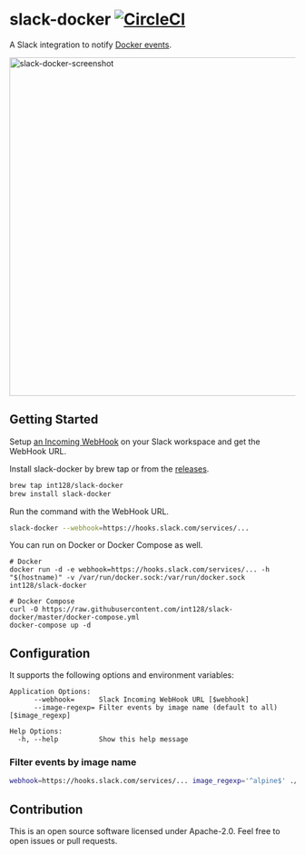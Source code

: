 # slack-docker [![CircleCI](https://circleci.com/gh/int128/slack-docker.svg?style=shield)](https://circleci.com/gh/int128/slack-docker)

A Slack integration to notify [Docker events](https://docs.docker.com/engine/reference/commandline/events/).

<img width="596" alt="slack-docker-screenshot" src="https://user-images.githubusercontent.com/321266/47410763-c7682d80-d7a1-11e8-8f05-c80786152604.png">


## Getting Started

Setup [an Incoming WebHook](https://my.slack.com/services/new/incoming-webhook) on your Slack workspace and get the WebHook URL.

Install slack-docker by brew tap or from the [releases](https://github.com/int128/slack-docker/releases).

```sh
brew tap int128/slack-docker
brew install slack-docker
```

Run the command with the WebHook URL.

```sh
slack-docker --webhook=https://hooks.slack.com/services/...
```

You can run on Docker or Docker Compose as well.

```
# Docker
docker run -d -e webhook=https://hooks.slack.com/services/... -h "$(hostname)" -v /var/run/docker.sock:/var/run/docker.sock int128/slack-docker

# Docker Compose
curl -O https://raw.githubusercontent.com/int128/slack-docker/master/docker-compose.yml
docker-compose up -d
```


## Configuration

It supports the following options and environment variables:

```
Application Options:
      --webhook=      Slack Incoming WebHook URL [$webhook]
      --image-regexp= Filter events by image name (default to all) [$image_regexp]

Help Options:
  -h, --help          Show this help message
```


### Filter events by image name

```sh
webhook=https://hooks.slack.com/services/... image_regexp='^alpine$' ./slack-docker
```


## Contribution

This is an open source software licensed under Apache-2.0.
Feel free to open issues or pull requests.
